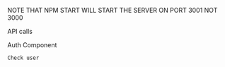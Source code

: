 NOTE THAT NPM START WILL START THE SERVER ON PORT 3001 NOT 3000

API calls

Auth Component

    Check user
